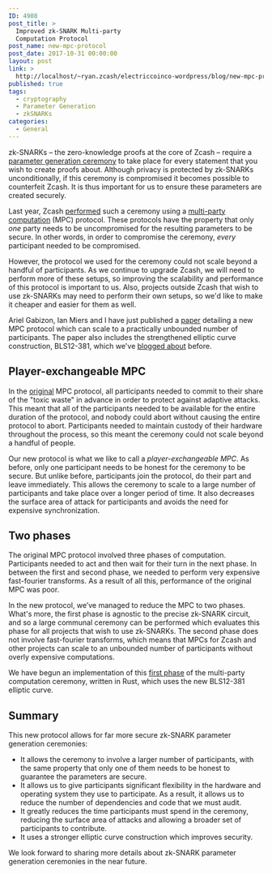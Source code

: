 ```yaml
---
ID: 4908
post_title: >
  Improved zk-SNARK Multi-party
  Computation Protocol
post_name: new-mpc-protocol
post_date: 2017-10-31 00:00:00
layout: post
link: >
  http://localhost/~ryan.zcash/electriccoinco-wordpress/blog/new-mpc-protocol/
published: true
tags:
  - cryptography
  - Parameter Generation
  - zkSNARKs
categories:
  - General
---
```

<p>zk-SNARKs – the zero-knowledge proofs at the core of Zcash – require a <a class="reference external" href="https://z.cash/technology/paramgen.html">parameter generation ceremony</a> to take place for every statement that you wish to create proofs about. Although privacy is protected by zk-SNARKs unconditionally, if this ceremony is compromised it becomes possible to counterfeit Zcash. It is thus important for us to ensure these parameters are created securely.</p>
<p>Last year, Zcash <a class="reference external" href="/blog/the-design-of-the-ceremony/">performed</a> such a ceremony using a <a class="reference external" href="/blog/snark-parameters/">multi-party computation</a> (MPC) protocol. These protocols have the property that only <em>one</em> party needs to be uncompromised for the resulting parameters to be secure. In other words, in order to compromise the ceremony, <em>every</em> participant needed to be compromised.</p>
<p>However, the protocol we used for the ceremony could not scale beyond a handful of participants. As we continue to upgrade Zcash, we will need to perform more of these setups, so improving the scalability and performance of this protocol is important to us. Also, projects outside Zcash that wish to use zk-SNARKs may need to perform their own setups, so we'd like to make it cheaper and easier for them as well.</p>
<p>Ariel Gabizon, Ian Miers and I have just published a <a class="reference external" href="https://eprint.iacr.org/2017/1050">paper</a> detailing a new MPC protocol which can scale to a practically unbounded number of participants. The paper also includes the strengthened elliptic curve construction, BLS12-381, which we've <a class="reference external" href="/blog/new-snark-curve/">blogged about</a> before.</p>
<div class="section" id="player-exchangeable-mpc">
<h2>Player-exchangeable MPC</h2>
<p>In the <a class="reference external" href="https://eprint.iacr.org/2017/602">original</a> MPC protocol, all participants needed to commit to their share of the "toxic waste" in advance in order to protect against adaptive attacks. This meant that all of the participants needed to be available for the entire duration of the protocol, and nobody could abort without causing the entire protocol to abort. Participants needed to maintain custody of their hardware throughout the process, so this meant the ceremony could not scale beyond a handful of people.</p>
<p>Our new protocol is what we like to call a <em>player-exchangeable MPC</em>. As before, only one participant needs to be honest for the ceremony to be secure. But unlike before, participants join the protocol, do their part and leave immediately. This allows the ceremony to scale to a large number of participants and take place over a longer period of time. It also decreases the surface area of attack for participants and avoids the need for expensive synchronization.</p>
</div>
<div class="section" id="two-phases">
<h2>Two phases</h2>
<p>The original MPC protocol involved three phases of computation. Participants needed to act and then wait for their turn in the next phase. In between the first and second phase, we needed to perform very expensive fast-fourier transforms. As a result of all this, performance of the original MPC was poor.</p>
<p>In the new protocol, we’ve managed to reduce the MPC to two phases. What's more, the first phase is agnostic to the precise zk-SNARK circuit, and so a large communal ceremony can be performed which evaluates this phase for all projects that wish to use zk-SNARKs. The second phase does not involve fast-fourier transforms, which means that MPCs for Zcash and other projects can scale to an unbounded number of participants without overly expensive computations.</p>
<p>We have begun an implementation of this <a class="reference external" href="https://github.com/ebfull/powersoftau">first phase</a> of the multi-party computation ceremony, written in Rust, which uses the new BLS12-381 elliptic curve.</p>
</div>
<div class="section" id="summary">
<h2>Summary</h2>
<p>This new protocol allows for far more secure zk-SNARK parameter generation ceremonies:</p>
<ul class="simple">
<li>It allows the ceremony to involve a larger number of participants, with the same property that only one of them needs to be honest to guarantee the parameters are secure.</li>
<li>It allows us to give participants significant flexibility in the hardware and operating system they use to participate. As a result, it allows us to reduce the number of dependencies and code that we must audit.</li>
<li>It greatly reduces the time participants must spend in the ceremony, reducing the surface area of attacks and allowing a broader set of participants to contribute.</li>
<li>It uses a stronger elliptic curve construction which improves security.</li>
</ul>
<p>We look forward to sharing more details about zk-SNARK parameter generation ceremonies in the near future.</p>
</div>
